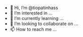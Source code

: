 - 👋 Hi, I’m @tiopatinhass
- 👀 I’m interested in ...
- 🌱 I’m currently learning ...
- 💞️ I’m looking to collaborate on ...
- 📫 How to reach me ...

<!---
tiopatinhass/tiopatinhass is a ✨ special ✨ repository because its `README.md` (this file) appears on your GitHub profile.
You can click the Preview link to take a look at your changes.
--->
